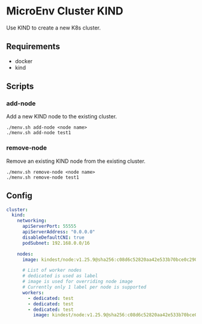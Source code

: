 # MicroEnv Cluster KIND

Use KIND to create a new K8s cluster.

## Requirements

- docker
- kind

## Scripts

### add-node

Add a new KIND node to the existing cluster.

```shell
./menv.sh add-node <node name>
./menv.sh add-node test1
```

### remove-node

Remove an existing KIND node from the existing cluster.

```shell
./menv.sh remove-node <node name>
./menv.sh remove-node test1
```

## Config

```yaml
cluster:
  kind:
    networking:
      apiServerPort: 55555
      apiServerAddress: "0.0.0.0"
      disableDefaultCNI: true
      podSubnet: 192.168.0.0/16

    nodes:
      image: kindest/node:v1.25.9@sha256:c08d6c52820aa42e533b70bce0c2901183326d86dcdcbedecc9343681db45161

      # List of worker nodes
      # dedicated is used as label
      # image is used for overriding node image
      # Currently only 1 label per node is supported
      workers:
        - dedicated: test
        - dedicated: test
        - dedicated: test
          image: kindest/node:v1.25.9@sha256:c08d6c52820aa42e533b70bce0c2901183326d86dcdcbedecc9343681db45161

```
